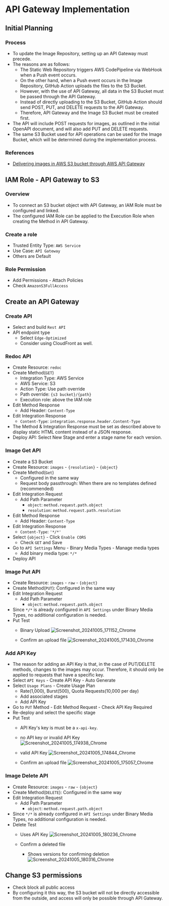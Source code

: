 # API Gateway Implementation
## Initial Planning
### Process
- To update the Image Repository, setting up an API Gateway must precede.
- The reasons are as follows:
  - The Static Web Repository triggers AWS CodePipeline via WebHook when a Push event occurs.
  - On the other hand, when a Push event occurs in the Image Repository, GitHub Action uploads the files to the S3 Bucket.
  - However, with the use of API Gateway, all data in the S3 Bucket must be passed through the API Gateway.
  - Instead of directly uploading to the S3 Bucket, GitHub Action should send POST, PUT, and DELETE requests to the API Gateway.
  - Therefore, API Gateway and the Image S3 Bucket must be created first.
- The API will include POST requests for images, as outlined in the initial OpenAPI document, and will also add PUT and DELETE requests.
- The same S3 Bucket used for API operations can be used for the Image Bucket, which will be determined during the implementation process.

### References
- [Delivering images in AWS S3 bucket through AWS API Gateway](https://dev.to/dilanka-rathnasiri/delivering-images-in-aws-s3-bucket-through-aws-api-gateway-49e)

## IAM Role - API Gateway to S3
### Overview
- To connect an S3 bucket object with API Gateway, an IAM Role must be configured and linked.
- The configured IAM Role can be applied to the Execution Role when creating the Method in API Gateway.

### Create a role
- Trusted Entity Type: `AWS Service`
- Use Case: `API Gateway`
- Others are Default

### Role Permission
- Add Permissions - Attach Policies
- Check `AmazonS3FullAccess`

## Create an API Gateway
### Create API
- Select and build `Rest API`
- API endpoint type
  - Select `Edge-Optimized`
  - Consider using CloudFront as well.

### Redoc API
- Create Resource: `redoc`
- Create Method(`GET`)
  - Integration Type: AWS Service
  - AWS Service: S3
  - Action Type: Use path override
  - Path override: `{s3 bucket}/{path}`
  - Execution role: above the IAM role
- Edit Method Response
  - Add Header: `Content-Type`
- Edit Integration Response
  - `Content-Type`: `integration.response.header.Content-Type`
- The Method & Integration Response must be set as described above to display static HTML content instead of a JSON response.
- Deploy API: Select New Stage and enter a stage name for each version.

### Image Get API
- Create a S3 Bucket
- Create Resource: `images` - `{resolution}` - `{object}`
- Create Method(`Get`)
  - Configured in the same way
  - Request body passthrough: When there are no templates defined (recommended)
- Edit Integration Request
  - Add Path Parameter
    - `object`: `method.request.path.object`
    - `resolution`: `method.request.path.resolution`
- Edit Method Response
  - Add Header: `Content-Type`
- Edit Integration Response
  - `Content-Type`: `'*/*'`
- Select `{object}` - Click `Enable CORS`
  - Check `GET` and Save
- Go to `API Settings` Menu - Binary Media Types - Manage media types
  - Add binary media type: `*/*`
- Deploy API

### Image Put API
- Create Resource: `images` - `raw` - `{object}`
- Create Method(`PUT`): Configured in the same way
- Edit Integration Request
  - Add Path Parameter
    - `object`: `method.request.path.object`
- Since `*/*` is already configured in `API Settings` under Binary Media Types, no additional configuration is needed.
- Put Test
  - Binary Upload
![Screenshot_20241005_171152_Chrome](https://github.com/user-attachments/assets/fffb85a5-196f-4b79-8e5d-a0ef5c27580d)

  - Confirm an upload file
![Screenshot_20241005_171430_Chrome](https://github.com/user-attachments/assets/8499e6fe-e825-435b-afa7-af2d520199e6)


### Add API Key
- The reason for adding an API Key is that, in the case of PUT/DELETE methods, changes to the images may occur. Therefore, it should only be applied to requests that have a specific key.
- Select `API Keys` - Create API Key - Auto Generate
- Select `Usage Plans` - Create Usage Plan
  - Rate(1,000), Burst(500), Quota Requests(10,000 per day)
  - Add associated stages
  - Add API Key
- Go to `PUT` Method - Edit Method Request - Check API Key Required
- Re-deploy and select the specific stage
- Put Test
  - API Key's key is must be a `x-api-key`.
  - no API key or invalid API Key
![Screenshot_20241005_174938_Chrome](https://github.com/user-attachments/assets/228d9459-0352-45c5-b85e-58616e42da8a)

  - valid API Key
![Screenshot_20241005_174844_Chrome](https://github.com/user-attachments/assets/23102993-4736-4069-a2b6-09fb5364de2e)

  - Confirm an upload file
![Screenshot_20241005_175057_Chrome](https://github.com/user-attachments/assets/c55b9830-5aef-4c2e-9857-b3aad4bff256)

### Image Delete API
- Create Resource: `images` - `raw` - `{object}`
- Create Method(`DELETE`): Configured in the same way
- Edit Integration Request
  - Add Path Parameter
    - `object`: `method.request.path.object`
- Since `*/*` is already configured in `API Settings` under Binary Media Types, no additional configuration is needed.
- Delete Test
  - Uses API Key
![Screenshot_20241005_180236_Chrome](https://github.com/user-attachments/assets/b359c2ff-e845-4df1-82b2-06833a12aed5)

  - Confirm a deleted file
    - Shows versions for confirming deletion
![Screenshot_20241005_180316_Chrome](https://github.com/user-attachments/assets/c8b67fa3-75eb-4a14-84fb-21bde3e4da4d)


## Change S3 permissions
- Check block all public access
- By configuring it this way, the S3 bucket will not be directly accessible from the outside, and access will only be possible through API Gateway.
